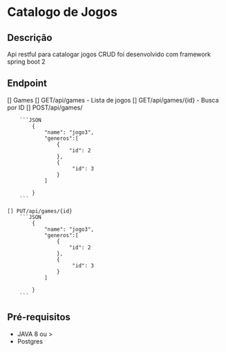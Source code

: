# Catalogo de Jogos

## Descrição
Api restful para catalogar jogos CRUD
foi desenvolvido com framework spring boot 2

## Endpoint
[] Games
	[] GET/api/games - Lista de jogos
	[] GET/api/games/{id} - Busca por ID
	[] POST/api/games/
	
		```JSON
			{
    			"name": "jogo3",
    			"generos":[
     				{
      					"id": 2
     				},
     				{
     					 "id": 3
     				}
     			]

			}
		```
		
	[] PUT/api/games/{id}
		```JSON
			{
    			"name": "jogo3",
    			"generos":[
     				{
      					"id": 2
     				},
     				{
     					 "id": 3
     				}
     			]

			}
		```

## Pré-requisitos
- JAVA 8 ou >
- Postgres


